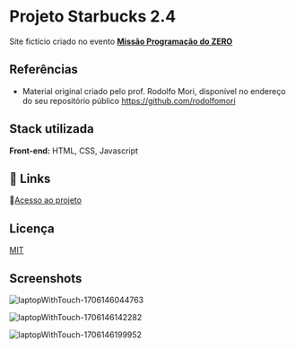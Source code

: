 

 # Projeto Starbucks 2.4

 Site fictício criado no evento [**Missão Programação do ZERO**](https://rodolfomori.com.br/missao-programador-do-zero-cv2/)



 ## Referências
 
 - Material original criado pelo prof. Rodolfo Mori, disponível no endereço do seu repositório público https://github.com/rodolfomori
  
 ## Stack utilizada

 **Front-end:** HTML, CSS, Javascript 

 ## 🔗 Links
 :open_file_folder:[Acesso ao projeto](https://dalilassr.github.io/Starbucks-2.4/)


 ## Licença

 [MIT](https://choosealicense.com/licenses/mit/)

 ## Screenshots

 ![laptopWithTouch-1706146044763](https://github.com/DalilaSSR/Starbucks-2.4/assets/141681671/5411f474-a596-4540-985f-fb2a50f0165b)

 ![laptopWithTouch-1706146142282](https://github.com/DalilaSSR/Starbucks-2.4/assets/141681671/5ff7d9f7-66aa-4338-a9bc-842fb061f077)

 ![laptopWithTouch-1706146199952](https://github.com/DalilaSSR/Starbucks-2.4/assets/141681671/dac89d3c-5da5-47fc-8a6b-9e127cf36ef3)
